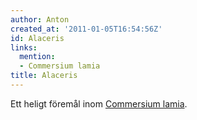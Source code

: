 ```yaml
---
author: Anton
created_at: '2011-01-05T16:54:56Z'
id: Alaceris
links:
  mention:
  - Commersium lamia
title: Alaceris
---
```


Ett heligt föremål inom [Commersium lamia].

  [Commersium lamia]: Commersium_lamia
